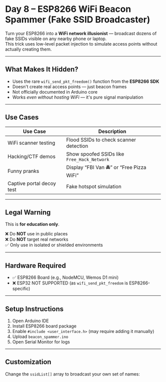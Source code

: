 #  Day 8 – ESP8266 WiFi Beacon Spammer (Fake SSID Broadcaster)

Turn your ESP8266 into a **WiFi network illusionist** — broadcast dozens of fake SSIDs visible on any nearby phone or laptop.  
This trick uses low-level packet injection to simulate access points without actually creating them.

---

##  What Makes It Hidden?

- Uses the rare `wifi_send_pkt_freedom()` function from the **ESP8266 SDK**
- Doesn't create real access points — just beacon frames
- Not officially documented in Arduino core
- Works *even without hosting WiFi* — it's pure signal manipulation

---

##  Use Cases

| Use Case                   | Description                                     |
|----------------------------|-------------------------------------------------|
| WiFi scanner testing       | Flood SSIDs to check scanner detection          |
| Hacking/CTF demos          | Show spoofed SSIDs like `Free_Hack_Network`     |
| Funny pranks               | Display “FBI Van 🚔” or “Free Pizza WiFi”       |
| Captive portal decoy test  | Fake hotspot simulation                         |

---

##  Legal Warning

This is **for education only**.

❌ Do **NOT** use in public places  
❌ Do **NOT** target real networks  
✅ Only use in isolated or shielded environments

---

##  Hardware Required

- ✅ ESP8266 Board (e.g., NodeMCU, Wemos D1 mini)
- ❌ ESP32 NOT SUPPORTED (as `wifi_send_pkt_freedom` is ESP8266-specific)

---

## Setup Instructions

1. Open Arduino IDE
2. Install ESP8266 board package
3. Enable `#include <user_interface.h>` (may require adding it manually)
4. Upload `beacon_spammer.ino`
5. Open Serial Monitor for logs

---

##  Customization

Change the `ssidList[]` array to broadcast your own set of names:
